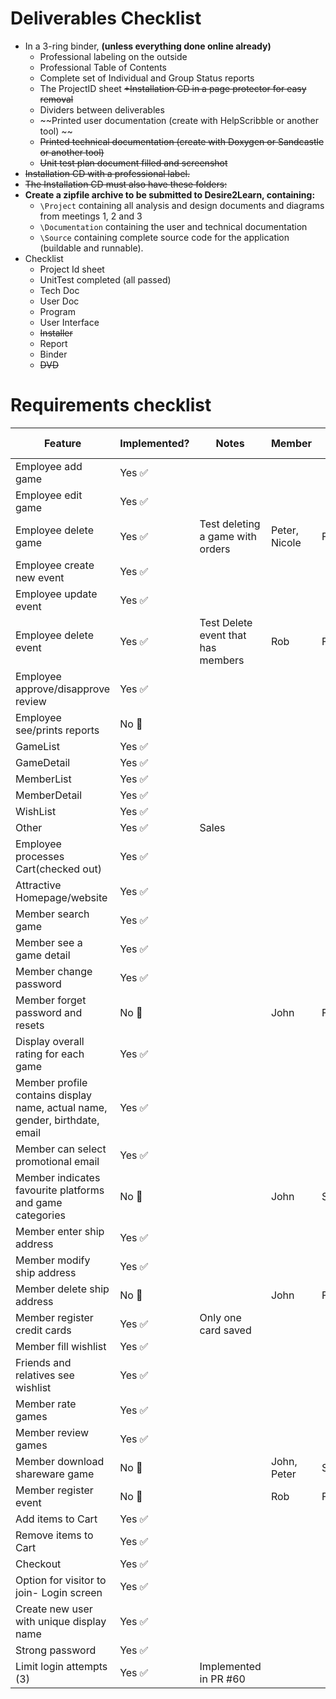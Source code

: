 # Deliverables Checklist
- In a 3-ring binder, **(unless everything done online already)**
  - Professional labeling on the outside
  - Professional Table of Contents
  - Complete set of Individual and Group Status reports
  - The ProjectID sheet ~~+Installation CD in a page protector for easy removal~~
  - Dividers between deliverables
  - ~~Printed user documentation (create with HelpScribble or another tool) ~~
  - ~~Printed technical documentation (create with Doxygen or Sandcastle or another tool)~~
  - ~~Unit test plan document filled and screenshot~~
- ~~Installation CD with a professional label.~~
- ~~The Installation CD must also have these folders:~~
- **Create a zipfile archive to be submitted to Desire2Learn, containing:**
  - `\Project` containing all analysis and design documents and diagrams from meetings 1, 2 and 3
  - `\Documentation` containing the user and technical documentation
  - `\Source` containing complete source code for the application (buildable and runnable).
- Checklist
  - Project Id sheet
  - UnitTest completed (all passed)
  - Tech Doc
  - User Doc
  - Program
  - User Interface
  - ~~Installer~~
  - Report
  - Binder
  - ~~DVD~~

# Requirements checklist

| Feature                                                                     | Implemented?              | Notes                              | Member        | Due Date |
|-----------------------------------------------------------------------------|---------------------------|------------------------------------|---------------|----------|
| Employee add game                                                           | Yes :white_check_mark:    |                                    |               |          |
| Employee edit game                                                          | Yes :white_check_mark:    |                                    |               |          |
| Employee delete game                                                        | Yes :white_check_mark:    | Test deleting a game with orders   | Peter, Nicole | Friday   |
| Employee create new event                                                   | Yes :white_check_mark:    |                                    |               |          |
| Employee update event                                                       | Yes :white_check_mark:    |                                    |               |          |
| Employee delete event                                                       | Yes :white_check_mark:    | Test Delete event that has members | Rob           | Friday   |
| Employee approve/disapprove review                                          | Yes :white_check_mark:    |                                    |               |          |
| Employee see/prints reports                                                 | No :red_circle:           |                                    |               |          |
| GameList                                                                    | Yes :white_check_mark:    |                                    |               |          |
| GameDetail                                                                  | Yes :white_check_mark:    |                                    |               |          |
| MemberList                                                                  | Yes :white_check_mark:    |                                    |               |          |
| MemberDetail                                                                | Yes :white_check_mark:    |                                    |               |          |
| WishList                                                                    | Yes :white_check_mark:    |                                    |               |          |
| Other                                                                       | Yes :white_check_mark:    | Sales                              |               |          |
| Employee processes Cart(checked out)                                        | Yes :white_check_mark:    |                                    |               |          |
| Attractive Homepage/website                                                 | Yes :white_check_mark:    |                                    |               |          |
| Member search game                                                          | Yes :white_check_mark:    |                                    |               |          |
| Member see a game detail                                                    | Yes :white_check_mark:    |                                    |               |          |
| Member change password                                                      | Yes :white_check_mark:    |                                    |               |          |
| Member forget password and resets                                           | No :red_circle:           |                                    | John          | Friday   |
| Display overall rating for each game                                        | Yes :white_check_mark:    |                                    |               |          |
| Member profile contains display name, actual name, gender, birthdate, email | Yes :white_check_mark:    |                                    |               |          |
| Member can select promotional email                                         | Yes :white_check_mark:    |                                    |               |          |
| Member indicates favourite platforms and game categories                    | No :red_circle:           |                                    | John          | Saturday |
| Member enter ship address                                                   | Yes :white_check_mark:    |                                    |               |          |
| Member modify ship address                                                  | Yes :white_check_mark:    |                                    |               |          |
| Member delete ship address                                                  | No :red_circle:           |                                    | John          | Friday   |
| Member register credit cards                                                | Yes :white_check_mark:    | Only one card saved                |               |          |
| Member fill wishlist                                                        | Yes :white_check_mark:    |                                    |               |          |
| Friends and relatives see wishlist                                          | Yes :white_check_mark:    |                                    |               |          |
| Member rate games                                                           | Yes :white_check_mark:    |                                    |               |          |
| Member review games                                                         | Yes :white_check_mark:    |                                    |               |          |
| Member download shareware game                                              | No :red_circle:           |                                    | John, Peter   | Saturday |
| Member register event                                                       | No :red_circle:           |                                    | Rob           | Friday   |
| Add items to Cart                                                           | Yes :white_check_mark:    |                                    |               |          |
| Remove items to Cart                                                        | Yes :white_check_mark:    |                                    |               |          |
| Checkout                                                                    | Yes :white_check_mark:    |                                    |               |          |
| Option for visitor to join- Login screen                                    | Yes :white_check_mark:    |                                    |               |          |
| Create new user with unique display name                                    | Yes :white_check_mark:    |                                    |               |          |
| Strong password                                                             | Yes :white_check_mark:    |                                    |               |          |
| Limit login attempts (3)                                                    | Yes :white_check_mark:    | Implemented in PR #60              |               |          |

